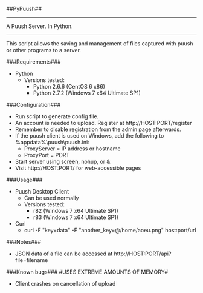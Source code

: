 ##PyPuush##
***
A Puush Server. In Python.
***
This script allows the saving and management of files captured with puush or other programs to a server.

###Requirements###
* Python
    * Versions tested:
        * Python 2.6.6 (CentOS 6 x86)
        * Python 2.7.2 (Windows 7 x64 Ultimate SP1)

###Configuration###
* Run script to generate config file.
* An account is needed to upload. Register at http://HOST:PORT/register
* Remember to disable registration from the admin page afterwards.
* If the puush client is used on Windows, add the following to %appdata%\puush\puush.ini:
    * ProxyServer = IP address or hostname
    * ProxyPort = PORT
* Start server using screen, nohup, or &.
* Visit http://HOST:PORT/ for web-accessible pages

###Usage###
* Puush Desktop Client
    * Can be used normally
    * Versions tested:
        * r82 (Windows 7 x64 Ultimate SP1)
        * r83 (Windows 7 x64 Ultimate SP1)
* Curl
    * curl -F "key=data" -F "another_key=@/home/aoeu.png" host:port/url

###Notes###
* JSON data of a file can be accessed at http://HOST:PORT/api?file=filename

###Known bugs###
#USES EXTREME AMOUNTS OF MEMORY#
* Client crashes on cancellation of upload
